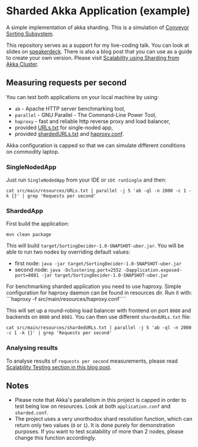 # Sharded Akka Application (example)

A simple implementation of akka sharding. This is a simulation of [Conveyor Sorting Subsystem](http://i.imgur.com/mctb4HC.gifv).

This repository serves as a support for my live-coding talk. You can look at slides on [speakerdeck](https://speakerdeck.com/miciek/sane-sharding-with-akka-cluster). There is also a blog post that you can use as a guide to create your own version. Please visit [Scalability using Sharding from Akka Cluster](http://michalplachta.com/2016/01/23/scalability-using-sharding-from-akka-cluster/).

## Measuring requests per second
You can test both applications on your local machine by using:

- `ab` - Apache HTTP server benchmarking tool,
- `parallel` - GNU Parallel - The Command-Line Power Tool,
- `haproxy` - fast and reliable http reverse proxy and load balancer,
- provided [URLs.txt](src/main/resources/URLs.txt) for single-noded app,
- provided [shardedURLs.txt](src/main/resources/shardedURLs.txt) and [haproxy.conf](src/main/resources/haproxy.conf).

Akka configuration is capped so that we can simulate different conditions on commodity laptop.

### SingleNodedApp
Just run `SingleNodedApp` from your IDE or `sbt runSingle` and then:

```
cat src/main/resources/URLs.txt | parallel -j 5 'ab -ql -n 2000 -c 1 -k {}' | grep 'Requests per second'
```

### ShardedApp
First build the application:

```mvn clean package```

This will build `target/SortingDecider-1.0-SNAPSHOT-uber.jar`. You will be able to run two nodes by overriding default values:
- first node: `java -jar target/SortingDecider-1.0-SNAPSHOT-uber.jar`
- second node: `java -Dclustering.port=2552 -Dapplication.exposed-port=8081 -jar target/SortingDecider-1.0-SNAPSHOT-uber.jar`

For benchmarking sharded application you need to use haproxy. Simple configuration for haproxy daemon can be found in resources dir. Run it with:
```haproxy -f src/main/resources/haproxy.conf````

This will set up a round-robing load balancer with frontend on port `8000` and backends on `8080` and `8081`. You can then use different `shardedURLs.txt` file:

```
cat src/main/resources/shardedURLs.txt | parallel -j 5 'ab -ql -n 2000 -c 1 -k {}' | grep 'Requests per second'
```

### Analysing results
To analyse results of `requests per second` measurements, please read [Scalability Testing section in this blog post](http://michalplachta.com/2016/01/23/scalability-using-sharding-from-akka-cluster/#scalability-testing).

## Notes
- Please note that Akka's parallelism in this project is capped in order to test being low on resources. Look at both `application.conf` and `sharded.conf`.
- The project uses a very unorthodox shard resolution function, which can return only two values (`0` or `1`). It is done purely for demonstration purposes. If you want to test scalability of more than 2 nodes, please change this function accordingly.
